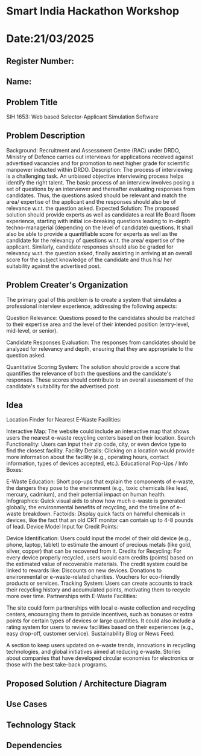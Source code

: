 # Smart India Hackathon Workshop
# Date:21/03/2025
## Register Number:
## Name:
## Problem Title
SIH 1653: Web based Selector-Applicant Simulation Software
## Problem Description
Background: Recruitment and Assessment Centre (RAC) under DRDO, Ministry of Defence carries out interviews for applications received against advertised vacancies and for promotion to next higher grade for scientific manpower inducted within DRDO. Description: The process of interviewing is a challenging task. An unbiased objective interviewing process helps identify the right talent. The basic process of an interview involves posing a set of questions by an interviewer and thereafter evaluating responses from candidates. Thus, the questions asked should be relevant and match the area/ expertise of the applicant and the responses should also be of relevance w.r.t. the question asked. Expected Solution: The proposed solution should provide experts as well as candidates a real life Board Room experience, starting with initial ice-breaking questions leading to in-depth techno-managerial (depending on the level of candidate) questions. It shall also be able to provide a quantifiable score for experts as well as the candidate for the relevancy of questions w.r.t. the area/ expertise of the applicant. Similarly, candidate responses should also be graded for relevancy w.r.t. the question asked, finally assisting in arriving at an overall score for the subject knowledge of the candidate and thus his/ her suitability against the advertised post.

## Problem Creater's Organization
The primary goal of this problem is to create a system that simulates a professional interview experience, addressing the following aspects:

Question Relevance: Questions posed to the candidates should be matched to their expertise area and the level of their intended position (entry-level, mid-level, or senior).

Candidate Responses Evaluation: The responses from candidates should be analyzed for relevancy and depth, ensuring that they are appropriate to the question asked.

Quantitative Scoring System: The solution should provide a score that quantifies the relevance of both the questions and the candidate's responses. These scores should contribute to an overall assessment of the candidate's suitability for the advertised post.

## Idea
Location Finder for Nearest E-Waste Facilities:

Interactive Map: The website could include an interactive map that shows users the nearest e-waste recycling centers based on their location.
Search Functionality: Users can input their zip code, city, or even device type to find the closest facility.
Facility Details: Clicking on a location would provide more information about the facility (e.g., operating hours, contact information, types of devices accepted, etc.).
Educational Pop-Ups / Info Boxes:

E-Waste Education: Short pop-ups that explain the components of e-waste, the dangers they pose to the environment (e.g., toxic chemicals like lead, mercury, cadmium), and their potential impact on human health.
Infographics: Quick visual aids to show how much e-waste is generated globally, the environmental benefits of recycling, and the timeline of e-waste breakdown.
Factoids: Display quick facts on harmful chemicals in devices, like the fact that an old CRT monitor can contain up to 4-8 pounds of lead.
Device Model Input for Credit Points:

Device Identification: Users could input the model of their old device (e.g., phone, laptop, tablet) to estimate the amount of precious metals (like gold, silver, copper) that can be recovered from it.
Credits for Recycling: For every device properly recycled, users would earn credits (points) based on the estimated value of recoverable materials. The credit system could be linked to rewards like:
Discounts on new devices.
Donations to environmental or e-waste-related charities.
Vouchers for eco-friendly products or services.
Tracking System: Users can create accounts to track their recycling history and accumulated points, motivating them to recycle more over time.
Partnerships with E-Waste Facilities:

The site could form partnerships with local e-waste collection and recycling centers, encouraging them to provide incentives, such as bonuses or extra points for certain types of devices or large quantities.
It could also include a rating system for users to review facilities based on their experiences (e.g., easy drop-off, customer service).
Sustainability Blog or News Feed:

A section to keep users updated on e-waste trends, innovations in recycling technologies, and global initiatives aimed at reducing e-waste.
Stories about companies that have developed circular economies for electronics or those with the best take-back programs.


## Proposed Solution / Architecture Diagram


## Use Cases


## Technology Stack


## Dependencies

